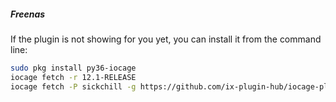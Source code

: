 ##### Freenas

If the plugin is not showing for you yet, you can install it from the command line:

```bash
sudo pkg install py36-iocage
iocage fetch -r 12.1-RELEASE
iocage fetch -P sickchill -g https://github.com/ix-plugin-hub/iocage-plugin-index --branch 'master'
```
